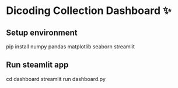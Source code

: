 # Dicoding Collection Dashboard ✨
## Setup environment
pip install numpy pandas matplotlib seaborn streamlit
## Run steamlit app
cd dashboard
streamlit run dashboard.py
